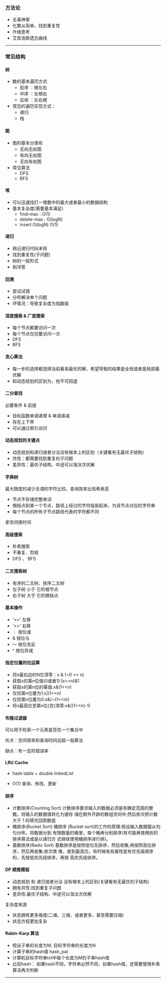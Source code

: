 ### 方法论

* 五毒神掌
* 化繁从简单，找到重复性
* 升维思考
* 艾宾浩斯遗忘曲线

---

### 常见结构

#### 树

* 数的基本遍历方式
    * 前序 ：根左右
    * 中序 ：左根右
    * 后续 ：左右根
 * 常见的遍历实现方式：
     * 递归
     * 栈

#### 图

* 图的基本分类有
    * 无向无权图
    * 有向无权图
    * 无向有权图
* 常见算法
    * DFS
    * BFS


#### 堆

* 可以迅速找打一堆数中的最大或者最小的数据结构
* 基本复杂度(需要基本满足)
    * find-max : O(1)
    * delete-max : O(logN)
    * insert O(logN) O(1)

#### 递归

* 熟记递归代码末班
* 找到重复性(子问题)
* 树的一般形式
* 剥洋葱

#### 回溯

* 尝试试错
* 分布解决单个问题
* 坏情况：导致复杂度为指数级

#### 深度搜索 & 广度搜索

* 每个节点都要访问一次
* 每个节点仅仅要访问一次
* DFS
* BFS

#### 贪心算法

* 每一步的选择都选择当前看来最优的解，希望导致的结果是全局或者是局部最优解
* 和动态规划的区别为，他不可回退

#### 二分查找

必要条件 & 前提

* 目标函数单调递增 & 单调递减
* 存在上下界
* 可以通过索引访问


#### 动态规划的关键点

* 动态规划和递归或者分治没有根本上的区别（关键看有无最优子结构）
* 共性：都需要找到重复的子问题
* 差异性：最优子结构、中途可以淘汰次优解

#### 字典树 

最大限度的减少无谓的字符比较，查询效率比哈希表高

* 节点不存储完整单词
* 根结点到某一个节点，路径上经过的字符临街起来，为该节点对应的字符串
* 每个节点的所有子节点路径代表的字符都不同

拿空间换时间

#### 高级搜索

* 朴素搜索
* 不重复、剪枝
* DFS 、 BFS

#### 二叉搜索树

* 有序的二叉树、排序二叉树
* 左子树 小于 它的根节点
* 右子树 大于 它的根结点

#### 基本操作

* '<<' 左移
* '>>' 右移
* ｜ 按位或
* & 按位与
* ～ 按位去反
* ^ 按位异或

#### 指定位置的位运算

* 将x最右边的N位清零：x & (~0 << n)
* 获取x的第n位值(0或者1):(x>>n)&1
* 获取x的第n位的幂值:x&(1<<n)
* 仅将第n位置为1:x|(1<<n)
* 仅将第n位置为0:x&(~(1<<n))
* 将x最高位至第n位(含)清零:x&((1<<n)-1)

#### 布隆过滤器

可以用于检索一个元素是否在一个集合中

优点：空间效率和查询时间远超一般算法

缺点：有一定的错误率

#### LRU Cache

* hash table + double linkedList

* O(1) 查询、修改、更新

#### 排序

* 计数排序(Counting Sort) 计数排序要求输入的数据必须是有确定范围的整数。将输入的数据值转化为键存 储在额外开辟的数组空间中;然后依次把计数大于 1 的填充回原数组
* 桶排序(Bucket Sort) 桶排序 (Bucket sort)的工作的原理:假设输入数据服从均匀分布，将数据分到 有限数量的桶里，每个桶再分别排序(有可能再使用别的排序算法或是以递归方 式继续使用桶排序进行排)。
* 基数排序(Radix Sort) 基数排序是按照低位先排序，然后收集;再按照高位排序，然后再收集;依次类 推，直到最高位。有时候有些属性是有优先级顺序的，先按低优先级排序，再按 高优先级排序。

#### DP 顺推模板

* 动态规划 和 递归或者分治 没有根本上的区别(关键看有无最优的子结构)
* 拥有共性:找到重复子问题
* 差异性:最优子结构、中途可以淘汰次优解

复杂度来源 

* 状态拥有更多维度(二维、三维、或者更多、甚至需要压缩)
* 状态方程更加复杂

#### Rabin-Karp 算法

* 假设子串的长度为M, 目标字符串的长度为N
* 计算子串的hash值 hash_pat
* 计算机目标字符串txt中每个长度为M的子串hash值
* 比较hash： 如果hash不同，字符串必然不同，如果hash值，还需要使用朴素算法再次判断

--- 


